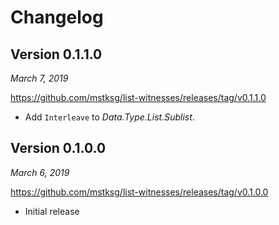 Changelog
=========

Version 0.1.1.0
---------------

*March 7, 2019*

<https://github.com/mstksg/list-witnesses/releases/tag/v0.1.1.0>

*   Add `Interleave` to *Data.Type.List.Sublist*.

Version 0.1.0.0
---------------

*March 6, 2019*

<https://github.com/mstksg/list-witnesses/releases/tag/v0.1.0.0>

*   Initial release

